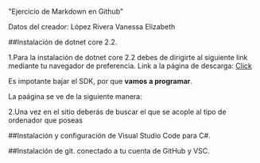 "Ejercicio de Markdown en Github"


Datos del creador: López Rivera Vanessa Elizabeth


##Instalación de dotnet core 2.2.

1.Para la instalación de dotnet core 2.2 debes de dirigirte al siguiente link mediante tu navegador de preferencia. 
Link a la página de descarga: [Click](https://dotnet.microsoft.com/download/dotnet-core/2.2) 

Es impotante bajar el SDK, por que **vamos a programar**.

La paágina se ve de la siguiente manera:



2.Una vez en el sitio deberás de buscar el que se acople al tipo de ordenador que poseas

##Instalación y configuración de Visual Studio Code para C#.

##Instalación de git. conectado a tu cuenta de GitHub y VSC.
